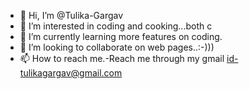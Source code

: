 - 👋 Hi, I’m @Tulika-Gargav
- 👀 I’m interested in coding and cooking...both c
- 🌱 I’m currently learning more features on coding.
- 💞️ I’m looking to collaborate on web pages..:-)))
- 📫 How to reach me.-Reach me through my gmail id-tulikagargav@gmail.com

<!---
Tulika-Gargav/Tulika-Gargav is a ✨ special ✨ repository because its `README.md` (this file) appears on your GitHub profile.
You can click the Preview link to take a look at your changes.
--->
